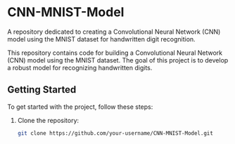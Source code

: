 # CNN-MNIST-Model
A repository dedicated to creating a Convolutional Neural Network (CNN) model using the MNIST dataset for handwritten digit recognition.

This repository contains code for building a Convolutional Neural Network (CNN) model using the MNIST dataset. The goal of this project is to develop a robust model for recognizing handwritten digits.

## Getting Started

To get started with the project, follow these steps:

1. Clone the repository:

   ```bash
   git clone https://github.com/your-username/CNN-MNIST-Model.git
